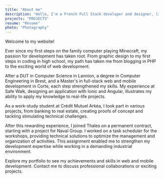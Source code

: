 ```yaml
---
title: "About me"
description: "Hello, I'm a French Full Stack developer and designer, living in Brest. I love exploring new web technologies and I'm always looking for new skills to acquire."
projects: "PROJECTS"
resume: "Resume"
photo: "Photography"
---
```

Welcome to my website!

Ever since my first steps on the family computer playing Minecraft, my passion for development has taken root. From graphic design to my first steps in coding in high school, my path has taken me from blogging in PHP to the exciting world of web development.

After a DUT in Computer Science in Lannion, a degree in Computer Engineering in Brest, and a Master's in full-stack web and mobile development in Corte, each step strengthened my skills. My experience at Safe Walk, designing an application with Ionic and Angular, illustrates my ability to apply my knowledge to real-life projects.

As a work-study student at Crédit Mutuel Arkéa, I took part in various projects, from banking to real estate, creating proofs of concept and tackling stimulating technical challenges.

After this rewarding experience, I joined Thales on a permanent contract, starting with a project for Naval Group. I worked on a task scheduler for the workshops, providing technical solutions to optimize the management and organization of activities. This assignment enabled me to strengthen my development expertise while working in a demanding industrial environment.

Explore my portfolio to see my achievements and skills in web and mobile development. Contact me to discuss professional collaborations or exciting projects.
